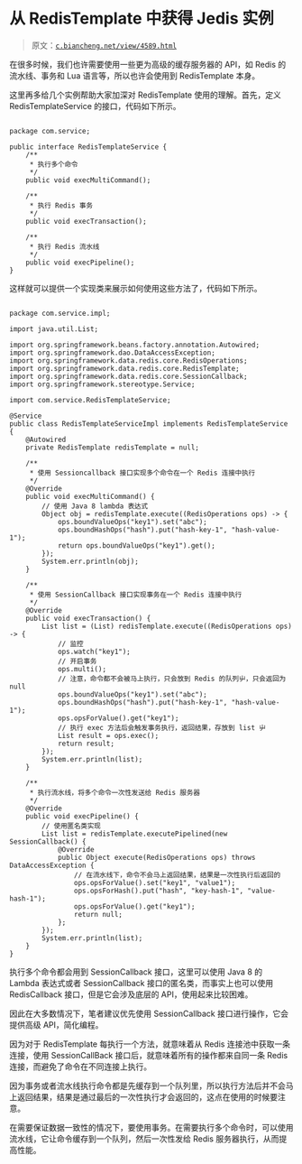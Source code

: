 # 从 RedisTemplate 中获得 Jedis 实例

> 原文：[`c.biancheng.net/view/4589.html`](http://c.biancheng.net/view/4589.html)

在很多时候，我们也许需要使用一些更为高级的缓存服务器的 API，如 Redis 的流水线、事务和 Lua 语言等，所以也许会使用到 RedisTemplate 本身。

这里再多给几个实例帮助大家加深对 RedisTemplate 使用的理解。首先，定义 RedisTemplateService 的接口，代码如下所示。

```

package com.service;

public interface RedisTemplateService {
    /**
     * 执行多个命令
     */
    public void execMultiCommand();

    /**
     * 执行 Redis 事务
     */
    public void execTransaction();

    /**
     * 执行 Redis 流水线
     */
    public void execPipeline();
}
```

这样就可以提供一个实现类来展示如何使用这些方法了，代码如下所示。

```

package com.service.impl;

import java.util.List;

import org.springframework.beans.factory.annotation.Autowired;
import org.springframework.dao.DataAccessException;
import org.springframework.data.redis.core.RedisOperations;
import org.springframework.data.redis.core.RedisTemplate;
import org.springframework.data.redis.core.SessionCallback;
import org.springframework.stereotype.Service;

import com.service.RedisTemplateService;

@Service
public class RedisTemplateServiceImpl implements RedisTemplateService {
    @Autowired
    private RedisTemplate redisTemplate = null;

    /**
     * 使用 Sessioncallback 接口实现多个命令在一个 Redis 连接中执行
     */
    @Override
    public void execMultiCommand() {
        // 使用 Java 8 lambda 表达式
        Object obj = redisTemplate.execute((RedisOperations ops) -> {
            ops.boundValueOps("key1").set("abc");
            ops.boundHashOps("hash").put("hash-key-1", "hash-value-1");
            return ops.boundValueOps("key1").get();
        });
        System.err.println(obj);
    }

    /**
     * 使用 SessionCallback 接口实现事务在一个 Redis 连接中执行
     */
    @Override
    public void execTransaction() {
        List list = (List) redisTemplate.execute((RedisOperations ops) -> {
            // 监控
            ops.watch("key1");
            // 开启事务
            ops.multi();
            // 注意，命令都不会被马上执行，只会放到 Redis 的队列屮，只会返回为 null
            ops.boundValueOps("key1").set("abc");
            ops.boundHashOps("hash").put("hash-key-1", "hash-value-1");
            ops.opsForValue().get("key1");
            // 执行 exec 方法后会触发事务执行，返回结果，存放到 list 屮
            List result = ops.exec();
            return result;
        });
        System.err.println(list);
    }

    /**
     * 执行流水线，将多个命令一次性发送给 Redis 服务器
     */
    @Override
    public void execPipeline() {
        // 使用匿名类实现
        List list = redisTemplate.executePipelined(new SessionCallback() {
            @Override
            public Object execute(RedisOperations ops) throws DataAccessException {
                // 在流水线下，命令不会马上返回结果，结果是一次性执行后返回的
                ops.opsForValue().set("key1", "value1");
                ops.opsForHash().put("hash", "key-hash-1", "value-hash-1");
                ops.opsForValue().get("key1");
                return null;
            };
        });
        System.err.println(list);
    }
}
```

执行多个命令都会用到 SessionCallback 接口，这里可以使用 Java 8 的 Lambda 表达式或者 SessionCallback 接口的匿名类，而事实上也可以使用 RedisCallback 接口，但是它会涉及底层的 API，使用起来比较困难。

因此在大多数情况下，笔者建议优先使用 SessionCallback 接口进行操作，它会提供高级 API，简化编程。

因为对于 RedisTemplate 每执行一个方法，就意味着从 Redis 连接池中获取一条连接，使用 SessionCallBack 接口后，就意味着所有的操作都来自同一条 Redis 连接，而避免了命令在不同连接上执行。

因为事务或者流水线执行命令都是先缓存到一个队列里，所以执行方法后并不会马上返回结果，结果是通过最后的一次性执行才会返回的，这点在使用的时候要注意。

在需要保证数据一致性的情况下，要使用事务。在需要执行多个命令时，可以使用流水线，它让命令缓存到一个队列，然后一次性发给 Redis 服务器执行，从而提高性能。
